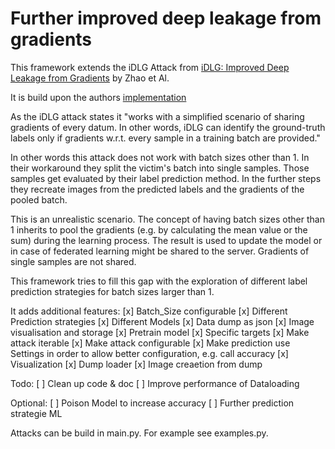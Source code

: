 # Further improved deep leakage from gradients

This framework extends the iDLG Attack from
[iDLG: Improved Deep Leakage from Gradients](https://arxiv.org/pdf/2001.02610.pdf) by Zhao et Al.

It is build upon the authors [implementation](https://github.com/PatrickZH/Improved-Deep-Leakage-from-Gradients)

As the iDLG attack states it "works with a simplified scenario of sharing gradients of every datum. In other words, iDLG can identify the ground-truth labels only if gradients w.r.t. every sample in a training batch are provided."

In other words this attack does not work with batch sizes other than 1.
In their workaround they split the victim's batch into single samples. Those samples get evaluated by their label prediction method.
In the further steps they recreate images from the predicted labels and the gradients of the pooled batch.

This is an unrealistic scenario. The concept of having batch sizes other than 1 inherits to pool the gradients (e.g. by calculating the mean value or the sum) during the learning process.
The result is used to update the model or in case of federated learning might be shared to the server. Gradients of single samples are not shared.

This framework tries to fill this gap with the exploration of different label prediction strategies for batch sizes larger than 1.


It adds additional features:
    [x] Batch_Size configurable
    [x] Different Prediction strategies
    [x] Different Models
    [x] Data dump as json
    [x] Image visualisation and storage
    [x] Pretrain model
    [x] Specific targets
    [x] Make attack iterable
    [x] Make attack configurable
    [x] Make prediction use Settings in order to allow better configuration, e.g. call accuracy
    [x] Visualization
    [x] Dump loader
    [x] Image creaetion from dump

Todo:
    [ ] Clean up code & doc
    [ ] Improve performance of Dataloading


Optional:
    [ ] Poison Model to increase accuracy
    [ ] Further prediction strategie ML



Attacks can be build in main.py. For example see examples.py.